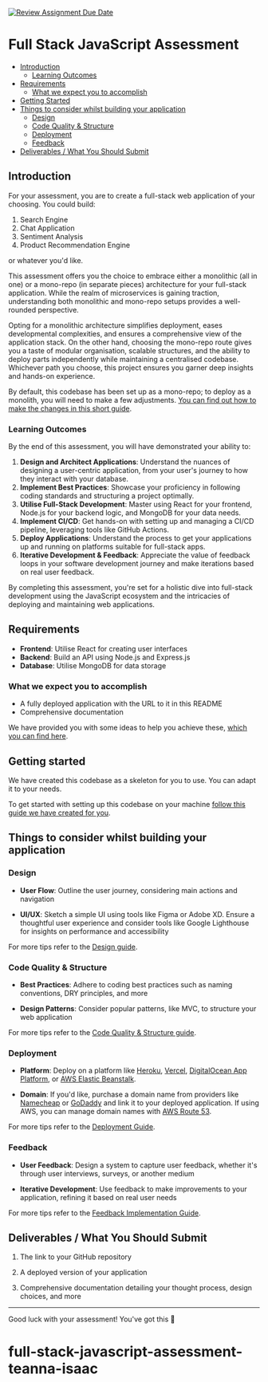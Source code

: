 [![Review Assignment Due Date](https://classroom.github.com/assets/deadline-readme-button-24ddc0f5d75046c5622901739e7c5dd533143b0c8e959d652212380cedb1ea36.svg)](https://classroom.github.com/a/V8cWq51n)
# Full Stack JavaScript Assessment

- [Introduction](#introduction)
  - [Learning Outcomes](#learning-outcomes)
- [Requirements](#requirements)
  - [What we expect you to accomplish](#what-we-expect-you-to-accomplish)
- [Getting Started](#getting-started)
- [Things to consider whilst building your application](#things-to-consider-whilst-building-your-application)
  - [Design](#design)
  - [Code Quality & Structure](#code-quality--structure)
  - [Deployment](#deployment)
  - [Feedback](#feedback)
- [Deliverables / What You Should Submit](#deliverables--what-you-should-submit)

## Introduction

For your assessment, you are to create a full-stack web application of your choosing. You could build:

1. Search Engine
1. Chat Application
1. Sentiment Analysis
1. Product Recommendation Engine

or whatever you'd like.

This assessment offers you the choice to embrace either a monolithic (all in one) or a mono-repo (in separate pieces) architecture for your full-stack application. While the realm of microservices is gaining traction, understanding both monolithic and mono-repo setups provides a well-rounded perspective.

Opting for a monolithic architecture simplifies deployment, eases developmental complexities, and ensures a comprehensive view of the application stack. On the other hand, choosing the mono-repo route gives you a taste of modular organisation, scalable structures, and the ability to deploy parts independently while maintaining a centralised codebase. Whichever path you choose, this project ensures you garner deep insights and hands-on experience.

By default, this codebase has been set up as a mono-repo; to deploy as a monolith, you will need to make a few adjustments. [You can find out how to make the changes in this short guide](docs/deployment.md).

### Learning Outcomes

By the end of this assessment, you will have demonstrated your ability to:

1. **Design and Architect Applications**: Understand the nuances of designing a user-centric application, from your user's journey to how they interact with your database.
1. **Implement Best Practices**: Showcase your proficiency in following coding standards and structuring a project optimally.
1. **Utilise Full-Stack Development**: Master using React for your frontend, Node.js for your backend logic, and MongoDB for your data needs.
1. **Implement CI/CD**: Get hands-on with setting up and managing a CI/CD pipeline, leveraging tools like GitHub Actions.
1. **Deploy Applications**: Understand the process to get your applications up and running on platforms suitable for full-stack apps.
1. **Iterative Development & Feedback**: Appreciate the value of feedback loops in your software development journey and make iterations based on real user feedback.

By completing this assessment, you're set for a holistic dive into full-stack development using the JavaScript ecosystem and the intricacies of deploying and maintaining web applications.

## Requirements

- **Frontend**: Utilise React for creating user interfaces
- **Backend**: Build an API using Node.js and Express.js
- **Database**: Utilise MongoDB for data storage

### What we expect you to accomplish

- A fully deployed application with the URL to it in this README
- Comprehensive documentation

We have provided you with some ideas to help you achieve these, [which you can find here](#things-to-consider-whilst-building-your-application).

## Getting started

We have created this codebase as a skeleton for you to use. You can adapt it to your needs.

To get started with setting up this codebase on your machine [follow this guide we have created for you](docs/getting-started.md).

## Things to consider whilst building your application

### Design

- **User Flow**: Outline the user journey, considering main actions and navigation

- **UI/UX**: Sketch a simple UI using tools like Figma or Adobe XD. Ensure a thoughtful user experience and consider tools like Google Lighthouse for insights on performance and accessibility

For more tips refer to the [Design guide](docs/design-guide.md).

### Code Quality & Structure

- **Best Practices**: Adhere to coding best practices such as naming conventions, DRY principles, and more

- **Design Patterns**: Consider popular patterns, like MVC, to structure your web application

For more tips refer to the [Code Quality & Structure guide](docs/code-quality-standards.md).

### Deployment

- **Platform**: Deploy on a platform like [Heroku](https://www.heroku.com/), [Vercel](https://vercel.com/), [DigitalOcean App Platform](https://www.digitalocean.com/products/app-platform/), or [AWS Elastic Beanstalk](https://aws.amazon.com/elasticbeanstalk/).

- **Domain**: If you'd like, purchase a domain name from providers like [Namecheap](https://www.namecheap.com/) or [GoDaddy](https://www.godaddy.com/) and link it to your deployed application. If using AWS, you can manage domain names with [AWS Route 53](https://aws.amazon.com/route53/).

For more tips refer to the [Deployment Guide](docs/deployment.md).

### Feedback

- **User Feedback**: Design a system to capture user feedback, whether it's through user interviews, surveys, or another medium

- **Iterative Development**: Use feedback to make improvements to your application, refining it based on real user needs

For more tips refer to the [Feedback Implementation Guide](docs/feedback-guide.md).

## Deliverables / What You Should Submit

1. The link to your GitHub repository

1. A deployed version of your application

1. Comprehensive documentation detailing your thought process, design choices, and more

---

Good luck with your assessment! You've got this 💪
# full-stack-javascript-assessment-teanna-isaac
